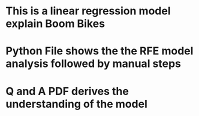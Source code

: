 # This is a linear regression model explain Boom Bikes

# Python File shows the the RFE model analysis followed by manual steps

# Q and A PDF derives the understanding of the model
 